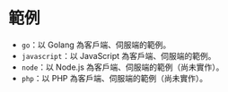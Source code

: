 # 範例

* `go`：以 Golang 為客戶端、伺服端的範例。
* `javascript`：以 JavaScript 為客戶端、伺服端的範例。
* `node`：以 Node.js 為客戶端、伺服端的範例（尚未實作）。
* `php`：以 PHP 為客戶端、伺服端的範例（尚未實作）。